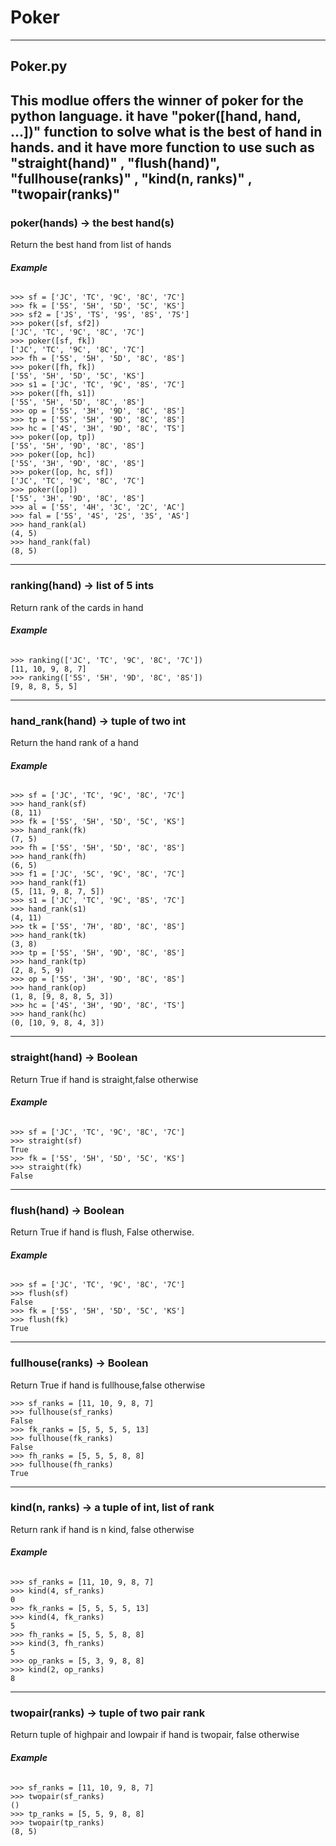 # Poker #
----
## Poker.py    
This modlue offers the winner of poker for the python language. it have "poker([hand, hand, ...])" function to solve what is the best of hand in hands. and it have more function to use such as "straight(hand)" , "flush(hand)", "fullhouse(ranks)" , "kind(n, ranks)" , "twopair(ranks)"      
------
### poker(hands) -> the best hand(s)    
Return the best hand from list of hands

###### **Example**  
~~~~~~
>>> sf = ['JC', 'TC', '9C', '8C', '7C']
>>> fk = ['5S', '5H', '5D', '5C', 'KS']
>>> sf2 = ['JS', 'TS', '9S', '8S', '7S']
>>> poker([sf, sf2])
['JC', 'TC', '9C', '8C', '7C']
>>> poker([sf, fk])
['JC', 'TC', '9C', '8C', '7C']
>>> fh = ['5S', '5H', '5D', '8C', '8S']
>>> poker([fh, fk])
['5S', '5H', '5D', '5C', 'KS']
>>> s1 = ['JC', 'TC', '9C', '8S', '7C']
>>> poker([fh, s1])
['5S', '5H', '5D', '8C', '8S']
>>> op = ['5S', '3H', '9D', '8C', '8S']
>>> tp = ['5S', '5H', '9D', '8C', '8S']
>>> hc = ['4S', '3H', '9D', '8C', 'TS']
>>> poker([op, tp])
['5S', '5H', '9D', '8C', '8S']
>>> poker([op, hc])
['5S', '3H', '9D', '8C', '8S']
>>> poker([op, hc, sf])
['JC', 'TC', '9C', '8C', '7C']
>>> poker([op])
['5S', '3H', '9D', '8C', '8S']
>>> al = ['5S', '4H', '3C', '2C', 'AC']
>>> fal = ['5S', '4S', '2S', '3S', 'AS']
>>> hand_rank(al)
(4, 5)
>>> hand_rank(fal)
(8, 5)
~~~~~~    
------
### ranking(hand) -> list of 5 ints     
Return rank of the cards in hand

###### **Example** 
~~~~~~
>>> ranking(['JC', 'TC', '9C', '8C', '7C'])
[11, 10, 9, 8, 7]
>>> ranking(['5S', '5H', '9D', '8C', '8S'])
[9, 8, 8, 5, 5]
~~~~~~
------
### hand_rank(hand) -> tuple of two int      
Return the hand rank of a hand

###### **Example** 
~~~~~~
>>> sf = ['JC', 'TC', '9C', '8C', '7C']
>>> hand_rank(sf)
(8, 11)
>>> fk = ['5S', '5H', '5D', '5C', 'KS']
>>> hand_rank(fk)
(7, 5)
>>> fh = ['5S', '5H', '5D', '8C', '8S']
>>> hand_rank(fh)
(6, 5)
>>> f1 = ['JC', '5C', '9C', '8C', '7C']
>>> hand_rank(f1)
(5, [11, 9, 8, 7, 5])
>>> s1 = ['JC', 'TC', '9C', '8S', '7C']
>>> hand_rank(s1)
(4, 11)
>>> tk = ['5S', '7H', '8D', '8C', '8S']
>>> hand_rank(tk)
(3, 8)
>>> tp = ['5S', '5H', '9D', '8C', '8S']
>>> hand_rank(tp)
(2, 8, 5, 9)
>>> op = ['5S', '3H', '9D', '8C', '8S']
>>> hand_rank(op)
(1, 8, [9, 8, 8, 5, 3])
>>> hc = ['4S', '3H', '9D', '8C', 'TS']
>>> hand_rank(hc)
(0, [10, 9, 8, 4, 3])
~~~~~~
------
### straight(hand) -> Boolean 
Return True if hand is straight,false otherwise    

###### **Example** 
~~~~~~
>>> sf = ['JC', 'TC', '9C', '8C', '7C']
>>> straight(sf)
True
>>> fk = ['5S', '5H', '5D', '5C', 'KS']
>>> straight(fk)
False
~~~~~~
------
### flush(hand) -> Boolean     
Return True if hand is flush, False otherwise.    

###### **Example** 
~~~~~~
>>> sf = ['JC', 'TC', '9C', '8C', '7C']
>>> flush(sf)
False
>>> fk = ['5S', '5H', '5D', '5C', 'KS']
>>> flush(fk)
True
~~~~~~
------
### fullhouse(ranks) -> Boolean     
Return True if hand is fullhouse,false otherwise     

~~~~~~
>>> sf_ranks = [11, 10, 9, 8, 7]
>>> fullhouse(sf_ranks)
False
>>> fk_ranks = [5, 5, 5, 5, 13]
>>> fullhouse(fk_ranks)
False
>>> fh_ranks = [5, 5, 5, 8, 8]
>>> fullhouse(fh_ranks)
True
~~~~~~
------
### kind(n, ranks) -> a tuple of int, list of rank    
Return rank if hand is n kind, false otherwise    

###### **Example**    
~~~~~~
>>> sf_ranks = [11, 10, 9, 8, 7]
>>> kind(4, sf_ranks)
0
>>> fk_ranks = [5, 5, 5, 5, 13]
>>> kind(4, fk_ranks)
5
>>> fh_ranks = [5, 5, 5, 8, 8]
>>> kind(3, fh_ranks)
5
>>> op_ranks = [5, 3, 9, 8, 8]
>>> kind(2, op_ranks)
8
~~~~~~
------  
### twopair(ranks) -> tuple  of two pair rank    

Return tuple of highpair and lowpair if hand is twopair, false otherwise    

###### **Example**     
~~~~~~
>>> sf_ranks = [11, 10, 9, 8, 7] 
>>> twopair(sf_ranks)
()
>>> tp_ranks = [5, 5, 9, 8, 8]
>>> twopair(tp_ranks)
(8, 5)
~~~~~~